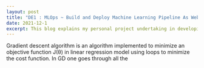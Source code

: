 ```yaml
---
layout: post
title: "DE1 : MLOps ~ Build and Deploy Machine Learning Pipeline As Web Application"
date: 2021-12-1
excerpt: This blog explains my personal project undertaking in developing a ml pipeline that includes preprocessing transformation and a regression model to make predictions in real time and building the back-end as a web application using the Flask framework and deploying the app on Heroku.
---
```


Gradient descent algorithm is an algorithm implemented to minimize an objective function J(θ) in linear regression model using loops to minimize the cost function. In GD one goes through all the 
